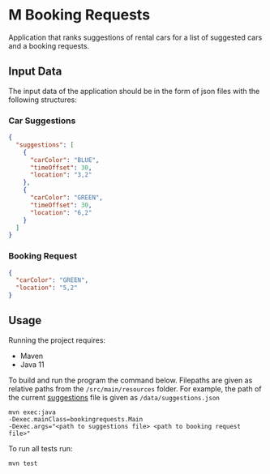 # M Booking Requests

Application that ranks suggestions of rental cars for a list of suggested cars and a booking requests.

## Input Data
The input data of the application should be in the form of json files with the following structures:

### Car Suggestions
```json
{
  "suggestions": [
    {
      "carColor": "BLUE",
      "timeOffset": 30,
      "location": "3,2"
    },
    {
      "carColor": "GREEN",
      "timeOffset": 30,
      "location": "6,2"
    }
  ]
}
```
### Booking Request
```json
{
  "carColor": "GREEN",
  "location": "5,2"
}
```

## Usage
Running the project requires:
* Maven
* Java 11

To build and run the program the command below. Filepaths are given as relative paths from the ``/src/main/resources`` folder.
For example, the path of the current [suggestions](src/main/resources/data/suggestions.json) file is given as `/data/suggestions.json`
```shell
mvn exec:java 
-Dexec.mainClass=bookingrequests.Main 
-Dexec.args="<path to suggestions file> <path to booking request file>"
```


To run all tests run:
```shell
mvn test
```